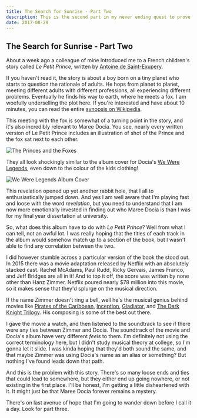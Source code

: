 ```yaml
---
title: The Search for Sunrise - Part Two 
description: This is the second part in my never ending quest to prove that Maree Docia probably doesn't actually exist. To catch you up, Maree Docia is an artist on Spotify with a few popular tracks. However, outside of Spotify, there is no mention of Maree Docia out in the wild. This series of posts attempts to find out what's going on.
date: 2017-08-29
---
```


## The Search for Sunrise - Part Two

About a week ago a colleague of mine introduced me to a French children's story called *Le Petit Prince*, written by [Antoine de Saint-Exupery](https://en.wikipedia.org/wiki/Antoine_de_Saint-Exup%C3%A9ry).

If you haven't read it, the story is about a boy born on a tiny planet who starts to question the rationale of adults. He hops from planet to planet, meeting different adults with different professions, all experiencing different problems. Eventually he finds his way to earth, where he meets a fox. I am woefully underselling the plot here. If you're interested and have about 10 minutes, you can read the entire [synopsis on Wikipedia](https://en.wikipedia.org/wiki/The_Little_Prince#Plot).

This meeting with the fox is somewhat of a turning point in the story, and it's also incredibly relevant to Maree Docia. You see, nearly every written version of Le Petit Prince includes an illustration of shot of the Prince and the fox sat next to each other.

![The Princes and the Foxes](/blog/media/170829-the-search-for-sunrise-part-two/the-princes-and-the-foxes.png)

They all look shockingly similar to the album cover for Docia's [We Were Legends](https://open.spotify.com/album/0Rv82yRFV9inly8ChKaO72), even down to the colour of the kids clothing!

![We Were Legends Album Cover](/blog/media/170829-the-search-for-sunrise-part-two/we-were-legends-album.jpg)

This revelation opened up yet another rabbit hole, that I all to enthusiastically jumped down. And yes I am well aware that I'm playing fast and loose with the word *revelation*, but you need to understand that I am now more emotionally invested in finding out who Maree Docia is than I was for my final year dissertation at university.

So, what does this album have to do with *Le Petit Prince*? Well from what I can tell, not an awful lot. I was really hoping that the titles of each track in the album would somehow match up to a section of the book, but I wasn't able to find any correlation between the two.

I did however stumble across a particular version of the book the stood out. In 2015 there was a movie adaptation released by Netflix with an absolutely stacked cast. Rachel McAdams, Paul Rudd, Ricky Gervais, James Franco, and Jeff Bridges are all in it! And to top it off, the score was written by none other than Hanz Zimmer. Netflix poured nearly $78 million into this movie, so it makes sense that they'd splurge on the musical direction.

If the name Zimmer doesn't ring a bell, well he's the musical genius behind movies like [Pirates of the Caribbean](https://www.youtube.com/watch?v=27mB8verLK8), [Inception](https://www.youtube.com/watch?v=h2SXKI3m14s), [Gladiator](https://www.youtube.com/watch?v=NBE-uBgtINg), and [The Dark Knight Trilogy](https://www.youtube.com/watch?v=KwrTczo9PXE). His composing is some of the best out there.

I gave the movie a watch, and then listened to the soundtrack to see if there were any ties between Zimmer and Docia. The soundtrack of the movie and Docia's album have very different *feels* to them. I'm definitely not using the correct terminology here, but I didn't study musical theory at college, so I'm gonna let it slide. I was kinda hoping that they'd both sound the same, and that maybe Zimmer was using Docia's name as an alias or something? But nothing I've found leads down that path.

And this is the problem with this story. There's so many loose ends and ties that could lead to somewhere, but they either end up going nowhere, or not existing in the first place. I'll be honest, I'm getting a little disheartened with it. It might just be that Maree Docia forever remains a mystery.

There's on last avenue of hope that I'm going to wander down before I call it a day. Look for part three.
